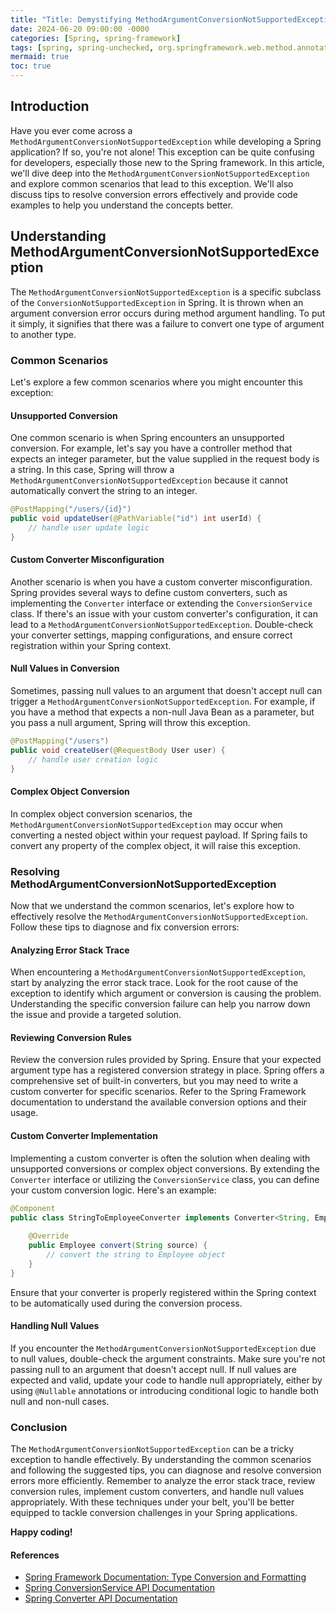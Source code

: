```yaml
---
title: "Title: Demystifying MethodArgumentConversionNotSupportedException in Spring: Resolving Common Conversion Errors"
date: 2024-06-20 09:00:00 -0000
categories: [Spring, spring-framework]
tags: [spring, spring-unchecked, org.springframework.web.method.annotation]
mermaid: true
toc: true
---
```



## Introduction
Have you ever come across a `MethodArgumentConversionNotSupportedException` while developing a Spring application? If so, you're not alone! This exception can be quite confusing for developers, especially those new to the Spring framework. In this article, we'll dive deep into the `MethodArgumentConversionNotSupportedException` and explore common scenarios that lead to this exception. We'll also discuss tips to resolve conversion errors effectively and provide code examples to help you understand the concepts better.

## Understanding MethodArgumentConversionNotSupportedException
The `MethodArgumentConversionNotSupportedException` is a specific subclass of the `ConversionNotSupportedException` in Spring. It is thrown when an argument conversion error occurs during method argument handling. To put it simply, it signifies that there was a failure to convert one type of argument to another type.

### Common Scenarios
Let's explore a few common scenarios where you might encounter this exception:

#### Unsupported Conversion
One common scenario is when Spring encounters an unsupported conversion. For example, let's say you have a controller method that expects an integer parameter, but the value supplied in the request body is a string. In this case, Spring will throw a `MethodArgumentConversionNotSupportedException` because it cannot automatically convert the string to an integer.

```java
@PostMapping("/users/{id}")
public void updateUser(@PathVariable("id") int userId) {
    // handle user update logic
}
```

#### Custom Converter Misconfiguration
Another scenario is when you have a custom converter misconfiguration. Spring provides several ways to define custom converters, such as implementing the `Converter` interface or extending the `ConversionService` class. If there's an issue with your custom converter's configuration, it can lead to a `MethodArgumentConversionNotSupportedException`. Double-check your converter settings, mapping configurations, and ensure correct registration within your Spring context.

#### Null Values in Conversion
Sometimes, passing null values to an argument that doesn't accept null can trigger a `MethodArgumentConversionNotSupportedException`. For example, if you have a method that expects a non-null Java Bean as a parameter, but you pass a null argument, Spring will throw this exception.

```java
@PostMapping("/users")
public void createUser(@RequestBody User user) {
    // handle user creation logic
}
```

#### Complex Object Conversion
In complex object conversion scenarios, the `MethodArgumentConversionNotSupportedException` may occur when converting a nested object within your request payload. If Spring fails to convert any property of the complex object, it will raise this exception.

### Resolving MethodArgumentConversionNotSupportedException
Now that we understand the common scenarios, let's explore how to effectively resolve the `MethodArgumentConversionNotSupportedException`. Follow these tips to diagnose and fix conversion errors:

#### Analyzing Error Stack Trace
When encountering a `MethodArgumentConversionNotSupportedException`, start by analyzing the error stack trace. Look for the root cause of the exception to identify which argument or conversion is causing the problem. Understanding the specific conversion failure can help you narrow down the issue and provide a targeted solution.

#### Reviewing Conversion Rules
Review the conversion rules provided by Spring. Ensure that your expected argument type has a registered conversion strategy in place. Spring offers a comprehensive set of built-in converters, but you may need to write a custom converter for specific scenarios. Refer to the Spring Framework documentation to understand the available conversion options and their usage.

#### Custom Converter Implementation
Implementing a custom converter is often the solution when dealing with unsupported conversions or complex object conversions. By extending the `Converter` interface or utilizing the `ConversionService` class, you can define your custom conversion logic. Here's an example:

```java
@Component
public class StringToEmployeeConverter implements Converter<String, Employee> {
    
    @Override
    public Employee convert(String source) {
        // convert the string to Employee object
    }
}
```

Ensure that your converter is properly registered within the Spring context to be automatically used during the conversion process.

#### Handling Null Values
If you encounter the `MethodArgumentConversionNotSupportedException` due to null values, double-check the argument constraints. Make sure you're not passing null to an argument that doesn't accept null. If null values are expected and valid, update your code to handle null appropriately, either by using `@Nullable` annotations or introducing conditional logic to handle both null and non-null cases.

### Conclusion
The `MethodArgumentConversionNotSupportedException` can be a tricky exception to handle effectively. By understanding the common scenarios and following the suggested tips, you can diagnose and resolve conversion errors more efficiently. Remember to analyze the error stack trace, review conversion rules, implement custom converters, and handle null values appropriately. With these techniques under your belt, you'll be better equipped to tackle conversion challenges in your Spring applications.

**Happy coding!**

#### References
- [Spring Framework Documentation: Type Conversion and Formatting](https://docs.spring.io/spring-framework/docs/current/reference/html/core.html#core.convert)
- [Spring ConversionService API Documentation](https://docs.spring.io/spring-framework/docs/current/javadoc-api/org/springframework/core/convert/ConversionService.html)
- [Spring Converter API Documentation](https://docs.spring.io/spring-framework/docs/current/javadoc-api/org/springframework/core/convert/converter/Converter.html)